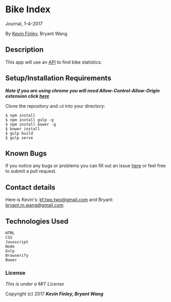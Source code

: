 # Bike Index

 Journal, 1-4-2017

 By [Kevin Finley](http://www.kfinley.com), Bryant Wang

## Description

This app will use an [API](https://bikeindex.org/documentation/api_v3) to find bike statistics.

## Setup/Installation Requirements

***Note if you are using chrome you will need Allow-Control-Allow-Origin extension click [here](https://chrome.google.com/webstore/detail/allow-control-allow-origi/nlfbmbojpeacfghkpbjhddihlkkiljbi?hl=en)***

Clone the repository and `cd` into your directory:
```
$ npm install
$ npm install gulp -g
$ npm install bower -g
$ bower install
$ gulp build
$ gulp serve
```

## Known Bugs

If you notice any bugs or problems you can fill out an issue [here](http://www.github.com/kftwotwo/bike_index/issues) or feel free to submit a pull request.

## Contact details
Here is Kevin's: kf.two.two@gmail.com and Bryant: bryant.m.wang@gmail.com

## Technologies Used
```
HTML
CSS
Javascript
Node
Gulp
Browserify
Bower
```
### License

*This is under a MIT License*

Copyright (c) 2017 **_Kevin Finley, Bryant Wang_**
